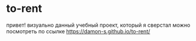 # to-rent
привет! визуально данный учебный проект, который я сверстал можно посмотреть по ссылке https://damon-s.github.io/to-rent/
